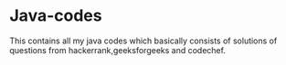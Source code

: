# Java-codes
This contains all my java codes which basically consists of solutions of questions from hackerrank,geeksforgeeks and codechef.
